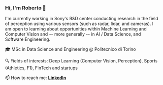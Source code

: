 <!--
**robertofranceschi/robertofranceschi** is a ✨ _special_ ✨ repository because its `README.md` (this file) appears on your GitHub profile.

Here are some ideas to get you started:

- 🔭 I’m currently working on ...
- 🌱 I’m currently learning ...
- 👯 I’m looking to collaborate on ...
- 🤔 I’m looking for help with ...
- 💬 Ask me about ...
- 📫 How to reach me: ...
- 😄 Pronouns: ...
- ⚡ Fun fact: ...


👨🏻‍💻 Learning about RL 🤖 [dpmd](https://deepmind.com/learning-resources/reinforcement-learning-series-2021)

-->
### Hi, I'm Roberto 👋

I'm currently working in Sony's R&D center conducting research in the field of perception using various sensors (such as radar, lidar, and cameras).
I am open to learning about opportunities within Machine Learning and Computer Vision and -- more generally -- in AI / Data Science, and Software Engineering.

🎓 MSc in Data Science and Engineering @ Politecnico di Torino

🔍 Fields of interests: Deep Learning (Computer Vision, Perception), Sports (Athletics, F1), FinTech and startups

📫 How to reach me: [**LinkedIn**](https://www.linkedin.com/in/roberto-franceschi/)
